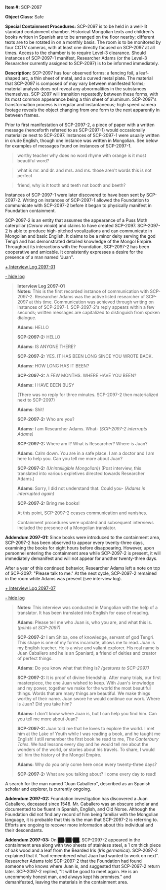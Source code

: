   
**Item #:** SCP-2097

**Object Class:** Safe

**Special Containment Procedures:** SCP-2097 is to be held in a well-lit standard containment chamber. Historical Mongolian texts and children's books written in Spanish are to be arranged on the floor nearby; different texts are to be rotated in on a monthly basis. The room is to be monitored by four CCTV cameras, with at least one directly focused on SCP-2097 at all times. Access to the chamber is to require Level-3 clearance. Should instances of SCP-2097-1 manifest, Researcher Adams (or the Level-3 Researcher currently assigned to SCP-2097) is to be informed immediately.

**Description:** SCP-2097 has four observed forms: a fencing foil, a leaf-shaped arc, a thin sheet of metal, and a curved metal plate. The material that SCP-2097 is composed of may vary between manifested forms; material analysis does not reveal any abnormalities in the substances themselves. SCP-2097 will transition repeatedly between these forms, with its most common appearance being a thin sheet of aluminum. SCP-2097's transformation process is irregular and instantaneous; high speed camera footage reveals the object changing from one form to the next apparently in between frames.

Prior to first manifestation of SCP-2097-2, a piece of paper with a written message (henceforth referred to as SCP-2097-1) would occasionally materialize next to SCP-2097. Instances of SCP-2097-1 were usually written in crude English, though one instance was written in Mongolian. See below for examples of messages found on instances of SCP-2097-1.

> worthy teacher why does no word rhyme with orange is it most beautiful word?

> what is mr. and dr. and mrs. and ms. those aren't words this is not perfect

> friend, why is it tooth and teeth not booth and beeth?

Instances of SCP-2097-1 were later discovered to have been sent by SCP-2097-2. Writing on instances of SCP-2097-1 allowed the Foundation to communicate with SCP-2097-2 before it began to physically manifest in Foundation containment.

SCP-2097-2 is an entity that assumes the appearance of a Puss Moth caterpillar (_Cerura vinula_) and claims to have created SCP-2097. SCP-2097-2 is able to produce high-pitched vocalizations and can communicate in Mongolian and basic English. It claims to be a minor deity serving the god Tengri and has demonstrated detailed knowledge of the Mongol Empire. Throughout its interactions with the Foundation, SCP-2097-2 has been cooperative and amicable. It consistently expresses a desire for the presence of a man named "Juan".

[+ Interview Log 2097-01](javascript:;)

[\- hide log](javascript:;)

> **Interview Log 2097-01**  
> **Notes:** This is the first recorded instance of communication with SCP-2097-2. Researcher Adams was the active listed researcher of SCP-2097 at this time. Communication was achieved through writing on instances of SCP-2097-1. SCP-2097-2's reply appears within a few seconds; written messages are capitalized to distinguish from spoken dialogue.
> 
> **Adams:** HELLO
> 
> **SCP-2097-2:** HELLO
> 
> **Adams:** IS ANYONE THERE?
> 
> **SCP-2097-2:** YES. IT HAS BEEN LONG SINCE YOU WROTE BACK.
> 
> **Adams:** HOW LONG HAS IT BEEN?
> 
> **SCP-2097-2:** A FEW MONTHS. WHERE HAVE YOU BEEN?
> 
> **Adams:** I HAVE BEEN BUSY
> 
> (There was no reply for three minutes. SCP-2097-2 then materialized next to SCP-2097)
> 
> **Adams:** Shit!
> 
> **SCP-2097-2:** Who are you?
> 
> **Adams:** I am Researcher Adams. What- _(SCP-2097-2 interrupts Adams)_
> 
> **SCP-2097-2:** Where am I? What is Researcher? Where is Juan?
> 
> **Adams:** Calm down. You are in a safe place. I am a doctor and I am here to help you. Can you tell me more about Juan?
> 
> **SCP-2097-2:** _(Unintelligible Mongolian)_) (Post interview, this translated into various expletives directed towards Researcher Adams.)
> 
> **Adams:** Sorry, I did not understand that. Could you- _(Adams is interrupted again)_
> 
> **SCP-2097-2:** Bring me books!
> 
> At this point, SCP-2097-2 ceases communication and vanishes.
> 
> Containment procedures were updated and subsequent interviews included the presence of a Mongolian translator.

**Addendum 2097-01:** Since books were introduced to the containment area, SCP-2097-2 has been observed to appear every twenty-three days, examining the books for eight hours before disappearing. However, upon personnel entering the containment area while SCP-2097-2 is present, it will immediately demanifest and will not appear for another twenty-three days.

After a year of this continued behavior, Researcher Adams left a note on top of SCP-2097: "Please talk to me." At the next cycle, SCP-2097-2 remained in the room while Adams was present (see interview log).

[+ Interview Log 2097-07](javascript:;)

[\- hide log](javascript:;)

> **Notes:** This interview was conducted in Mongolian with the help of a translator. It has been translated into English for ease of reading.
> 
> **Adams:** Please tell me who Juan is, who you are, and what this is. _(points at SCP-2097)_
> 
> **SCP-2097-2:** I am Shiba, one of knowledge, servant of god Tengri. This shape is one of my forms incarnate, allows me to read. Juan is my English teacher. He is a wise and valiant explorer. His real name is Juan Caballero and he is an Spaniard, a friend of deities and creator of perfect things.
> 
> **Adams:** Do you know what that thing is? _(gestures to SCP-2097)_
> 
> **SCP-2097-2:** It is proof of divine friendship. After many trials, our first masterpiece, the one Juan wished to keep. With Juan's knowledge and my power, together we make for the world the most beautiful things. Words that are many things are beautiful. We make things worthy of their name. Juan swore he would continue our work. Where is Juan? Did you take him?
> 
> **Adams:** I don't know where Juan is, but I can help you find him. Can you tell me more about Juan?
> 
> **SCP-2097-2:** Juan told me that he loves to explore the world. I met him at the Lake of Youth while I was reading a book, and he taught me English! I still remember the first book he read to me, _The Canterbury Tales_. We had lessons every day and he would tell me about the wonders of the world, or stories about his travels. To share, I would tell him the history of the Mongol Empire.
> 
> **Adams:** Why do you only come here once every twenty-three days?
> 
> **SCP-2097-2:** What are you talking about? I come every day to read!
> 
> <End of log>

A search for the man named "Juan Caballero", described as an Spanish scholar and explorer, is currently ongoing.

**Addendum 2097-02:** Foundation investigation has discovered a Juan Caballero, deceased since 1548. Mr. Caballero was an obscure scholar and documented to be fluent in Spanish, English, and Old Norse. Although the Foundation did not find any record of him being familiar with the Mongolian language, it is probable that this is the man that SCP-2097-2 is referring to. Efforts are ongoing to recover more information about this individual and their descendants.

**Addendum 2097-03:** On ██/██/██, SCP-2097-2 appeared in the containment area along with two sheets of stainless steel, a 1 cm thick piece of oak wood and a leaf from the Bearded Iris (_Iris germanica_). SCP-2097-2 explained that it "had remembered what Juan had wanted to work on next". Researcher Adams told SCP-2097-2 that the Foundation had found someone who knows where Juan is, and suggested that SCP-2097-2 return later. SCP-2097-2 replied, "It will be good to meet again. He is an uncommonly honest man, and always kept his promises." and demanifested, leaving the materials in the containment area.